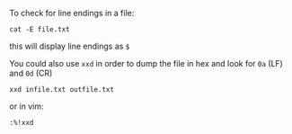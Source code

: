 To check for line endings in a file:

``cat -E file.txt``

this will display line endings as ``$``

You could also use ``xxd`` in order to dump the file in hex and look for ``0a`` (LF) and ``0d`` (CR)

``xxd infile.txt outfile.txt``

or in vim:

``:%!xxd``
